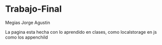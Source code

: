 # Trabajo-Final

Megias Jorge Agustin

La pagina esta hecha con lo aprendido en clases, como localstorage en js como los appenchild
